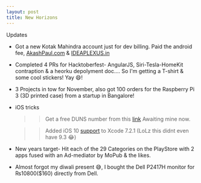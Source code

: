 ```yaml
---
layout: post
title: New Horizons
---
```


Updates

- Got a new Kotak Mahindra account just for dev billing. Paid the android fee, [AkashPaul.com](www.akashpaul.com) &  [IDEAPLEXUS.in](www.ideaplexus.in)

- Completed 4 PRs for Hacktoberfest- AngularJS, Siri-Tesla-HomeKit contraption & a heorku depolyment doc.... So I'm getting a T-shirt & some cool stickers! Yay 😄!

- 3 Projects in tow for November, also got 100 orders for the Raspberry Pi 3 (3D printed case) from a startup in Bangalore!
<!--more-->
- iOS tricks

    >> Get a free DUNS number from this [link](http://fedgov.dnb.com/webform/searchAction.do) Awaiting mine now.

    >> Added iOS 10 [support](http://dropbox.com/s/mg8xp09srnq26l1/10.0%20%2814A345%29.zip?dl=0) to Xcode 7.2.1 (LoLz this didnt even have 9.3 😂)

- New years target- Hit each of the 29 Categories on the PlayStore with 2 apps fused with an Ad-mediator by MoPub & the likes.

- Almost forgot my diwali present 😅, I bought the Dell P2417H monitor for ₨10800($160) directly from Dell.
